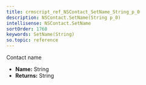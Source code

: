 ```yaml
---
title: crmscript_ref_NSContact_SetName_String_p_0
description: NSContact.SetName(String p_0)
intellisense: NSContact.SetName
sortOrder: 1760
keywords: SetName(String)
so.topic: reference
---
```



Contact name



* **Name:** String
* **Returns:** String


